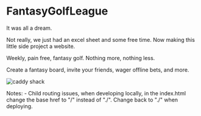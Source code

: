 # FantasyGolfLeague

It was all a dream.

Not really, we just had an excel sheet and some free time. Now making this little side project a website.

Weekly, pain free, fantasy golf. Nothing more, nothing less. 

Create a fantasy board, invite your friends, wager offline bets, and more.

![caddy shack](https://media.giphy.com/media/l0MYrjjW6Dq7HoGu4/giphy.gif)


Notes:
    - Child routing issues, when developing locally, in the index.html change the base href to "/" instead of "./". Change back to "./" when deploying.